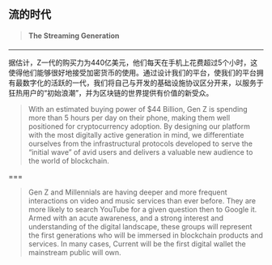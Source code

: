 ## 流的时代

> #### The Streaming Generation

---

据估计，Z一代的购买力为440亿美元，他们每天在手机上花费超过5个小时，这使得他们能够很好地接受加密货币的使用。通过设计我们的平台，使我们的平台拥有最数字化的活跃的一代，我们将自己与开发的基础设施协议区分开来，以服务于狂热用户的“初始浪潮”，并为区块链的世界提供有价值的新受众。

> With an estimated buying power of $44 Billion, Gen Z is spending more than 5 hours per day on their phone, making them well positioned for cryptocurrency adoption. By designing our platform with the most digitally active generation in mind, we differentiate ourselves from the infrastructural protocols developed to serve the “initial wave” of avid users and delivers a valuable new audience to the world of blockchain.

===

> Gen Z and Millennials are having deeper and more frequent interactions on video and music services than ever before. They are more likely to search YouTube for a given question then to Google it. Armed with an acute awareness, and a strong interest and understanding of the digital landscape, these groups will represent the first generations who will be immersed in blockchain products and services. In many cases, Current will be the first digital wallet the mainstream public will own.



